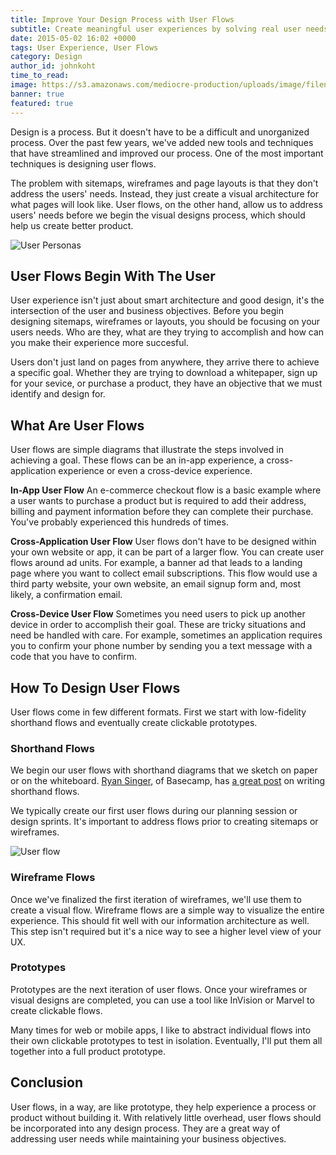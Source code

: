 ```yaml
---
title: Improve Your Design Process with User Flows
subtitle: Create meaningful user experiences by solving real user needs.
date: 2015-05-02 16:02 +0000
tags: User Experience, User Flows
category: Design
author_id: johnkoht
time_to_read:
image: https://s3.amazonaws.com/mediocre-production/uploads/image/filename/25/sign-up-flow.jpg
banner: true
featured: true
---
```


Design is a process. But it doesn't have to be a difficult and unorganized process. Over the past few years, we've added new tools and techniques that have streamlined and improved our process. One of the most important techniques is designing user flows. 

The problem with sitemaps, wireframes and page layouts is that they don't address the users' needs. Instead, they just create a visual architecture for what pages will look like. User flows, on the other hand, allow us to address users' needs before we begin the visual designs process, which should help us create better product.

![User Personas](http://resizer.kohactive.com/1000/600/fit/https://s3.amazonaws.com/mediocre-production/uploads/image/filename/24/personas.jpg)

## User Flows Begin With The User

User experience isn't just about smart architecture and good design, it's the intersection of the user and business objectives. Before you begin designing sitemaps, wireframes or layouts, you should be focusing on your users needs. Who are they, what are they trying to accomplish and how can you make their experience more succesful.

Users don't just land on pages from anywhere, they arrive there to achieve a specific goal. Whether they are trying to download a whitepaper, sign up for your sevice, or purchase a product, they have an objective that we must identify and design for.

## What Are User Flows

User flows are simple diagrams that illustrate the steps involved in achieving a goal. These flows can be an in-app experience, a cross-application experience or even a cross-device experience.

**In-App User Flow**
An e-commerce checkout flow is a basic example where a user wants to purchase a product but is required to add their address, billing and payment information before they can complete their purchase. You've probably experienced this hundreds of times.

**Cross-Application User Flow**
User flows don't have to be designed within your own website or app, it can be part of a larger flow. You can create user flows around ad units. For example, a banner ad that leads to a landing page where you want to collect email subscriptions. This flow would use a third party website, your own website, an email signup form and, most likely, a confirmation email.

**Cross-Device User Flow**
Sometimes you need users to pick up another device in order to accomplish their goal. These are tricky situations and need be handled with care. For example, sometimes an application requires you to confirm your phone number by sending you a text message with a code that you have to confirm.


## How To Design User Flows

User flows come in few different formats. First we start with low-fidelity shorthand flows and eventually create clickable prototypes.

### Shorthand Flows
We begin our user flows with shorthand diagrams that we sketch on paper or on the whiteboard. [Ryan Singer](https://www.twitter.com/rjs), of Basecamp, has [a great post](https://signalvnoise.com/posts/1926-a-shorthand-for-designing-ui-flows) on writing shorthand flows.

We typically create our first user flows during our planning session or design sprints. It's important to address flows prior to creating sitemaps or wireframes.

![User flow](http://resizer.kohactive.com/1000/600/fit/https://s3.amazonaws.com/mediocre-production/uploads/image/filename/23/user-flow.jpg)

### Wireframe Flows

Once we've finalized the first iteration of wireframes, we'll use them to create a visual flow. Wireframe flows are a simple way to visualize the entire experience. This should fit well with our information architecture as well. This step isn't required but it's a nice way to see a higher level view of your UX.

### Prototypes

Prototypes are the next iteration of user flows. Once your wireframes or visual designs are completed, you can use a tool like InVision or Marvel to create clickable flows. 

Many times for web or mobile apps, I like to abstract individual flows into their own clickable prototypes to test in isolation. Eventually, I'll put them all together into a full product prototype. 

## Conclusion

User flows, in a way, are like prototype, they help experience a process or product without building it. With relatively little overhead, user flows should be incorporated into any design process. They are a great way of addressing user needs while maintaining your business objectives. 
